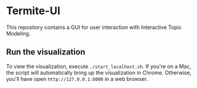 Termite-UI
=========

This repository contains a GUI for user interaction with Interactive Topic Modeling. 

Run the visualization
---------------------
To view the visualization, execute `./start_localhost.sh`.  If you're on a Mac, the script will automatically bring up the visualization in Chrome.  Otherwise, you'll have open `http://127.0.0.1:8000` in a web browser.
